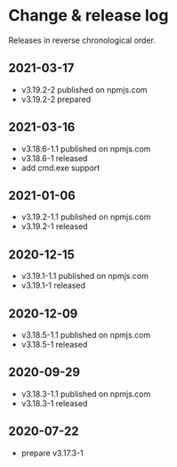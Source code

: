 # Change & release log

Releases in reverse chronological order.

## 2021-03-17

- v3.19.2-2 published on npmjs.com
- v3.19.2-2 prepared

## 2021-03-16

- v3.18.6-1.1 published on npmjs.com
- v3.18.6-1 released
- add cmd.exe support

## 2021-01-06

- v3.19.2-1.1 published on npmjs.com
- v3.19.2-1 released

## 2020-12-15

- v3.19.1-1.1 published on npmjs.com
- v3.19.1-1 released

## 2020-12-09

- v3.18.5-1.1 published on npmjs.com
- v3.18.5-1 released

## 2020-09-29

- v3.18.3-1.1 published on npmjs.com
- v3.18.3-1 released

## 2020-07-22

- prepare v3.17.3-1

